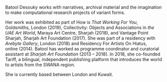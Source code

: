 Batool Desouky works with narratives, archival material and the imagination to make computational research projects of variant forms. 

Her work was exhibited as part of How is _That Working For You_, Goldsmiths, London (2019), Collectivity: Objects and Associations in _the UAE Art World_, Maraya Art Centre, Sharjah (2018), and Vantage Point Sharjah, Sharjah Art Foundation (2017). She was part of a residency with _Arebyte Gallery_, London (2018) and Residency For Artists On Hiatus, online (2014). Batool has worked as programme coordinator and curatorial assistant at _Sharjah Art Foundation_ (2013 – 2018). In 2018, she co-founded Tariff, a bilingual, independent publishing platform that introduces the world to artists from the SWANA region. 

She is currently based between London and Kuwait.

